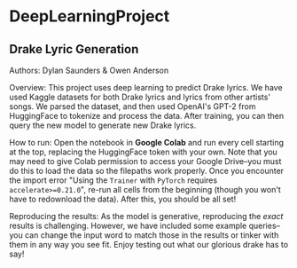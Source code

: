 # DeepLearningProject

## Drake Lyric Generation

Authors: Dylan Saunders & Owen Anderson

Overview: This project uses deep learning to predict Drake lyrics. We have used Kaggle datasets for both Drake lyrics and lyrics from other
artists' songs. We parsed the dataset, and then used OpenAI's GPT-2 from HuggingFace to tokenize and process the data. After training,
you can then query the new model to generate new Drake lyrics.

How to run: Open the notebook in **Google Colab** and run every cell starting at the top, replacing the HuggingFace token with your own. Note that
you may need to give Colab permission to access your Google Drive–you must do this to load the data so the filepaths work properly. Once you 
encounter the import error "Using the `Trainer` with `PyTorch` requires `accelerate>=0.21.0`", re-run all cells from the beginning (though
you won't have to redownload the data). After this, you should be all set!

Reproducing the results: As the model is generative, reproducing the _exact_ results is challenging. However, we have included some example 
queries–you can change the input word to match those in the results or tinker with them in any way you see fit. Enjoy testing out what our glorious drake
has to say!


